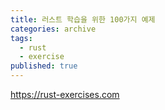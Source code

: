 ```yaml
---
title: 러스트 학습을 위한 100가지 예제
categories: archive
tags:
  - rust
  - exercise
published: true
---
```

https://rust-exercises.com